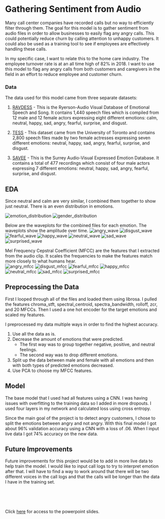 # Gathering Sentiment from Audio

Many call center companies have recorded calls but no way to efficiently filter through them. The goal for this model is to gather sentiment from audio files in order to allow businesses to easily flag any angry calls. This could potentially reduce churn by calling attention to unhappy customers. It could also be used as a training tool to see if employees are effectively handling these calls.

In my specific case, I want to relate this to the home care industry.  The employee turnover rate is at an all time high of 82% in 2018. I want to use this model to flag any angry calls from both customers and caregivers in the field in an effort to reduce employee and customer churn.


### Data

The data used for this model came from three separate datasets:

1. [RAVDESS](https://zenodo.org/record/1188976#.XcJFp1FKi00) - This is the Ryerson-Audio Visual Database of Emotional Speech and Song. It contains 1,440 speech files which is compiled from 12 male and 12 female actors expressing eight different emotions: calm, neutral, happy, sad, angry, fearful, surprise, and disgust.

2. [TESS](https://tspace.library.utoronto.ca/handle/1807/24487) - This dataset came from the University of Toronto and contains 2,800 speech files made by two female actresses expressing seven different emotions: neutral, happy, sad, angry, fearful, surprise, and disgust.

3. [SAVEE](http://kahlan.eps.surrey.ac.uk/savee/) - This is the Surrey Audio-Visual Expressed Emotion Database. It contains a total of 477 recordings which consist of four male actors expressing 7 different emotions: neutral, happy, sad, angry, fearful, surprise, and disgust.


## EDA

Since neutral and calm are very similar, I combined them together to show just neutral. There is an even distribution in emotions.<br/>


![emotion_distribution](images/emotion_distribution.png?raw=true "Emotion Distribution")
![gender_distribution](images/gender_distribution.png?raw=true "Gender Distribution")


Below are the waveplots for the combined files for each emotion.  The waveplots show the amplitude over time.
![angry_wave](images/angry_wave.png?raw=true "Angry") ![disgust_wave](images/disgust_wave.png?raw=true "Disgust") ![fearful_wave](images/fearful_wave.png?raw=true "Fearful") ![happy_wave](images/happy_wave.png?raw=true "Happy") ![neutral_wave](images/neutral_wave.png?raw=true "Neutral") ![sad_wave](images/sad_wave.png?raw=true "Sad") ![surprised_wave](images/surprised_wave.png?raw=true "Surprised")



Mel Frequency Cepstral Coefficient (MFCC) are the features that I extracted from the audio clip. It scales the frequencies to make the features match more closely to what humans hear.<br/>
![angry_mfcc](images/angry_mfcc.png?raw=true "Angry") ![disgust_mfcc](images/disgust_mfcc.png?raw=true "Disgust") ![fearful_mfcc](images/fearful_mfcc.png?raw=true "Fearful") ![happy_mfcc](images/happy_mfcc.png?raw=true "Happy") ![neutral_mfcc](images/neutral_mfcc.png?raw=true "Neutral") ![sad_mfcc](images/sad_mfcc.png?raw=true "Sad") ![surprised_mfcc](images/surprised_mfcc.png?raw=true "Surprised")





## Preprocessing the Data 

First I looped through all of the files and loaded them using librosa. I pulled the features chroma_stft, spectral_centroid, spectra_bandwidth, rolloff, zcr, and 20 MFCCs. Then I used a one hot encoder for the target emotions and scaled my features. 

I preprocessed my data multiple ways in order to find the highest accuracy. 
  1. Use all the data as is.
  2. Decrease the amount of emotions that were predicted.
      - The first way was to group together negative, positive, and neutral feelings. 
      - The second way was to drop different emotions.
  3. Split up the data between male and female with all emotions and then with both types of predicted emotions decreased.
  4. Use PCA to choose my MFCC features.


## Model

The base model that I used had all features using a CNN. I was having issues with overfitting to the training data so I added in more dropouts. I used four layers in my network and calculated loss using cross entropy.

Since the main goal of the project is to detect angry customers, I chose to split the emotions between angry and not angry.  With this final model I got about 96% validation accuracy using a CNN with a loss of .06. When I input live data I got 74% accuracy on the new data.

## Future Improvements
Future improvements for this project would be to add in more live data to help train the model. I would like to input call logs to try to interpret emotion after that. I will have to find a way to work around that there will be two different voices in the call logs and that the calls will be longer than the data I have in the training set.


<br/>
<br/>
<br/>

 Click [here](https://docs.google.com/presentation/d/1QjZdP__8h-kl2TJddOjDnTg-1VRrJiPaL3StbDlvLdk/edit?usp=sharing) for access to the powerpoint slides.
